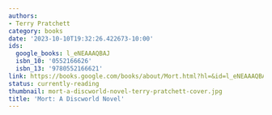 ```yaml
---
authors:
- Terry Pratchett
category: books
date: '2023-10-10T19:32:26.422673-10:00'
ids:
  google_books: l_eNEAAAQBAJ
  isbn_10: '0552166626'
  isbn_13: '9780552166621'
link: https://books.google.com/books/about/Mort.html?hl=&id=l_eNEAAAQBAJ
status: currently-reading
thumbnail: mort-a-discworld-novel-terry-pratchett-cover.jpg
title: 'Mort: A Discworld Novel'
---
```

